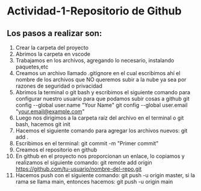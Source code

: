 # Actividad-1-Repositorio de Github

## Los pasos a realizar son:

1. Crear la carpeta del proyecto
2. Abrimos la carpeta en vscode
3. Trabajamos en los archivos, agregando lo necesario, instalando paquetes,etc
4. Creamos un archivo llamado .gitignore en el cual escribimos ahí el nombre de los archivos que NO queremos subir a la nube ya sea por razones de seguridad o privacidad
5. Abrimos la terminal o git bash y escribimos el siguiente comando para configurar nuestro usuario para que podamos subir cosas a github
  git config --global user.name "Your Name"
  git config --global user.email "your.email@example.com"
6. Luego nos dirigimos a la carpeta raíz del archivo en el terminal o git bash, hacemos git init
7. Hacemos el siguiente comando para agregar los archivos nuevos: git add .
8. Escribimos en el terminal: git commit -m "Primer commit"
9. Creamos el repositorio en github
10. En github en el proyecto nos proporcionan un enlace, lo copiamos y realizamos el siguiente comando: git remote add origin https://github.com/tu-usuario/nombre-del-repo.git
11. Hacemos push con el siguiente comando: git push -u origin master, si la rama se llama main, entonces hacemos: git push -u origin main
